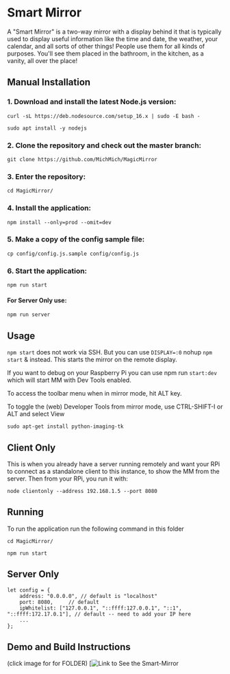 # Smart Mirror 
A "Smart Mirror" is a two-way mirror with a display behind it that is typically used to display useful information like the time and date, the weather, your calendar, and all sorts of other things! People use them for all kinds of purposes. You'll see them placed in the bathroom, in the kitchen, as a vanity, all over the place!

## Manual Installation
### 1. Download and install the latest Node.js version:

```
curl -sL https://deb.nodesource.com/setup_16.x | sudo -E bash -
```
```
sudo apt install -y nodejs
```
### 2. Clone the repository and check out the master branch:

```
git clone https://github.com/MichMich/MagicMirror
```
### 3. Enter the repository:
```
cd MagicMirror/
```
### 4. Install the application:
```
npm install --only=prod --omit=dev
```
### 5. Make a copy of the config sample file:
```
cp config/config.js.sample config/config.js
```

### 6. Start the application:
```
npm run start
```
#### For Server Only use:
```
npm run server
```

## Usage 

`npm start` does not work via SSH. But you can use `DISPLAY=:0` nohup `npm start` & instead. 
This starts the mirror on the remote display.

If you want to debug on your Raspberry Pi you can use npm run  `start:dev`  which will start MM with Dev Tools enabled.


To access the toolbar menu when in mirror mode, hit ALT key.

To toggle the (web) Developer Tools from mirror mode, use CTRL-SHIFT-I or ALT and select View


```
sudo apt-get install python-imaging-tk
```

## Client Only
This is when you already have a server running remotely and want your RPi to connect as a standalone client to this instance, to show the MM from the server. Then from your RPi, you run it with:
```
node clientonly --address 192.168.1.5 --port 8080
```



## Running
To run the application run the following command in this folder

```
cd MagicMirror/
```
```
npm run start
```
## Server Only 
```
let config = {
	address: "0.0.0.0",	// default is "localhost"
	port: 8080,		// default
	ipWhitelist: ["127.0.0.1", "::ffff:127.0.0.1", "::1", "::ffff:172.17.0.1"], // default -- need to add your IP here
	...
};
```
## Demo and Build Instructions 
(click image for for FOLDER)
[![Link to See the Smart-Mirror](https://drive.google.com/file/d/1WOB9EL5pjDqcocBYfVvmmShNJVoY8twX/view?usp=sharing)
